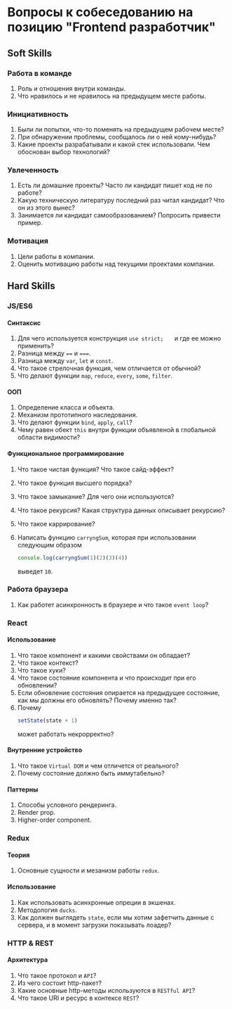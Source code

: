 # Вопросы к собеседованию на позицию "Frontend разработчик"

## Soft Skills

### Работа в команде

1. Роль и отношения внутри команды.
2. Что нравилось и не нравилось на предыдущем месте работы.

### Инициативность

1. Были ли попытки, что-то поменять на предыдущем рабочем месте?
2. При обнаружении проблемы, сообщалось ли о ней кому-нибудь? 
3. Какие проекты разрабатывали и какой стек использовали. Чем обоснован выбор технологий?  

### Увлеченность

1. Есть ли домашние проекты? Часто ли кандидат пишет код не по работе?
2. Какую техническую литературу последний раз читал кандидат? Что он из этого вынес?
3. Занимается ли кандидат самообразованием? Попросить привести пример.

### Мотивация

1. Цели работы в компании.
2. Оценить мотивацию работы над текущими проектами компании.



## Hard Skills

### JS/ES6

#### Синтаксис

1. Для чего используется конструкция `use strict;	`  и где ее можно применить?
2. Разница между `==` и `===`.
3. Разница между `var`, `let` и `const`.
4. Что такое стрелочная функция, чем отличается от обычной?
5. Что делают функции `map`, `reduce`, `every`, `some`, `filter`.

#### ООП

1. Определение класса и объекта.
2. Механизм прототипного наследования.
3. Что делают функции `bind`, `apply`, `call`?
4. Чему равен обект `this` внутри функции объявленой в глобальной области видимости? 

#### Функциональное программирование

1. Что такое чистая функция? Что такое сайд-эффект?
2. Что такое функция высшего порядка?
3. Что такое замыкание? Для чего они используются?
4. Что такое рекурсия? Какая структура данных описывает рекурсию? 
5. Что такое каррирование?
6. Написать функцию `carryngSum`, которая при использовании  следующим образом
   
   ```javascript
   console.log(carryngSum(1)(2)(3)(4))
   ``` 

   выведет `10`.

### Работа браузера
1. Как работет асинхронность в браузере и что такое `event loop`?

### React

#### Использование
1. Что такое компонент и какими свойствами он обладает?
2. Что такое контекст?
3. Что такое хуки?
4. Что такое состояние компонента и что происходит при его обновлении?
5. Если обновление состояния опирается на предыдущее состояние, как мы должны его обновлять? Почему именно так?
6. Почему 
   ```javascript
   setState(state + 1)
   ```
   может работать некрорректно?

#### Внутренние устройство
1. Что такое `Virtual DOM` и чем отличется от реального? 
2. Почему состояние должно быть иммутабельно?

#### Паттерны
1. Способы условного рендеринга.
2. Render prop.
3. Higher-order component.


### Redux

#### Теория
1. Основные сущности и мезанизм работы `redux`.

#### Использование
1. Как использовать асинхронные опреции в экшенах.
2. Методология `ducks`.
3. Как должен выглядеть `state`, если мы хотим зафетчить данные с сервера, и в момент загрузки показывать лоадер? 



### HTTP & REST

#### Архитектура
1. Что такое протокол и `API`?
2. Из чего состоит http-пакет?
3. Какие основные http-методы используются в `RESTful API`?
4. Что такое URI и реcурс в контексе `REST`?
